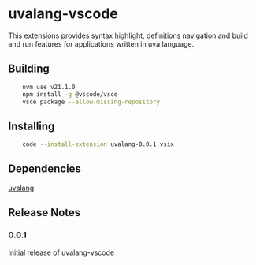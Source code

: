 # uvalang-vscode

This extensions provides syntax highlight, definitions navigation and build and run features for applications written in uva language.

## Building
```sh
	nvm use v21.1.0
	npm install -g @vscode/vsce
	vsce package --allow-missing-repository
```

## Installing
```sh
	code --install-extension uvalang-0.0.1.vsix
```

## Dependencies
[uvalang](https://github.com/andrey-moura/uva-lang)

## Release Notes

### 0.0.1

Initial release of uvalang-vscode
